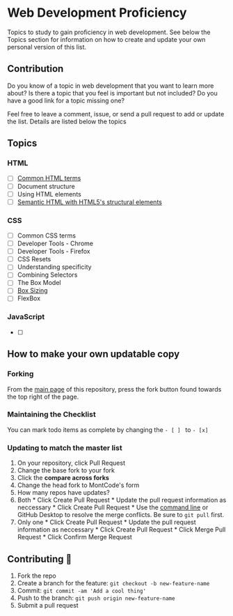 # Web Development Proficiency
Topics to study to gain proficiency in web development.  See below the Topics section for information on how to create and update your own personal version of this list.

## Contribution

Do you know of a topic in web development that you want to learn more about?
Is there a topic that you feel is important but not included?
Do you have a good link for a topic missing one?

Feel free to leave a comment, issue, or send a pull request to add or update the list.  Details are listed below the topics

## Topics

### HTML
- [ ] [Common HTML terms](http://www.scriptingmaster.com/html/HTML-terms-glossary.asp)
- [ ] Document structure
- [ ] Using HTML elements
- [ ] [Semantic HTML with HTML5's structural elements](https://dev.opera.com/articles/new-structural-elements-in-html5/)

### CSS
- [ ] Common CSS terms
- [ ] Developer Tools - Chrome
- [ ] Developer Tools - Firefox
- [ ] CSS Resets
- [ ] Understanding specificity
- [ ] Combining Selectors
- [ ] The Box Model
- [ ] [Box Sizing](https://developer.mozilla.org/en-US/docs/Web/CSS/box-sizing)
- [ ] FlexBox

### JavaScript
- [ ] 

## How to make your own updatable copy

### Forking

From the [main page](https://github.com/MontCode/web-development-proficiency) of this repository, press the fork button found towards the top right of the page.

### Maintaining the Checklist

You can mark todo items as complete by changing the `- [ ] `  to `- [x] `

### Updating to match the master list

1. On your repository, click Pull Request
1. Change the base fork to your fork
1. Click the **compare across forks**
1. Change the head fork to MontCode's form
1. How many repos have updates?
  1. Both
    * Click Create Pull Request
    * Update the pull request information as neccessary
    * Click Create Pull Request
    * Use the [command line](https://help.github.com/articles/resolving-a-merge-conflict-from-the-command-line/#creating-an-edit-collision) or GitHub Desktop to resolve the merge conflicts.  Be sure to `git pull` first.
  1. Only one
    * Click Create Pull Request
    * Update the pull request information as neccessary
    * Click Create Pull Request
    * Click Merge Pull Request
    * Click Confirm Merge Request

## Contributing :revolving_hearts:

1. Fork the repo
1. Create a branch for the feature: `git checkout -b new-feature-name`
1. Commit: `git commit -am 'Add a cool thing'`
1. Push to the branch: `git push origin new-feature-name`
1. Submit a pull request
